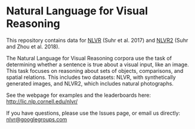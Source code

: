 # Natural Language for Visual Reasoning

This repository contains data for [NLVR](https://github.com/clic-lab/nlvr/tree/master/nlvr) (Suhr et al. 2017) and [NLVR2](https://github.com/clic-lab/nlvr/tree/master/nlvr2) (Suhr and Zhou et al. 2018).

The Natural Language for Visual Reasoning corpora use the task of determining whether a sentence is true about a visual input, like an image. This task focuses on reasoning about sets of objects, comparisons, and spatial relations. This includes two datasets: NLVR, with synthetically generated images, and NLVR2, which includes natural photographs. 

See the webpage for examples and the leaderboards here: http://lic.nlp.cornell.edu/nlvr/

If you have questions, please use the Issues page, or email us directly: nlvr@googlegroups.com
